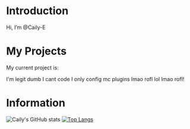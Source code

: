 # Introduction
Hi, I’m @Caily-E

# My Projects
My current project is:

I'm legit dumb I cant code I only config mc plugins lmao rofl lol lmao rofl!


# Information

![Caily's GitHub stats](https://github-readme-stats.vercel.app/api?username=Caily-E&show_icons=true&theme=radical)
[![Top Langs](https://github-readme-stats.vercel.app/api/top-langs/?username=Caily-E&langs_count=8&theme=radical)](https://github.com/anuraghazra/github-readme-stats)


